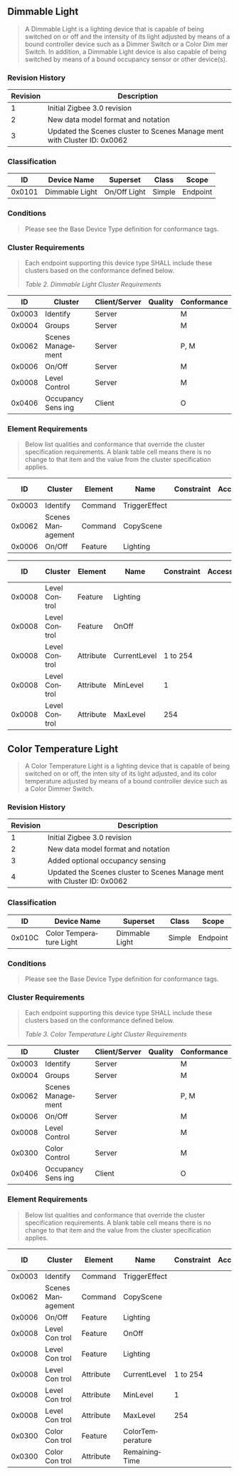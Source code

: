 ## Dimmable Light

> A Dimmable Light is a lighting device that is capable of being switched on or off and the intensity of its light adjusted by means of a bound controller device such as a Dimmer Switch or a Color Dim­ mer Switch. In addition, a Dimmable Light device is also capable of being switched by means of a bound occupancy sensor or other device(s).

### Revision History

| **Revision** | **Description** |
|----|----|
| 1 | Initial Zigbee 3.0 revision |
| 2 | New data model format and notation |
| 3 | Updated the Scenes cluster to Scenes Manage­ ment with Cluster ID: 0x0062 |

### Classification

| **ID** | **Device Name** | **Superset** | **Class** | **Scope** |
|--------|-----------------|--------------|-----------|-----------|
| 0x0101 | Dimmable Light  | On/Off Light | Simple    | Endpoint  |

### Conditions

> Please see the Base Device Type definition for conformance tags.

### Cluster Requirements

> Each endpoint supporting this device type SHALL include these clusters based on the conformance defined below.
>
> *Table 2. Dimmable Light Cluster Requirements*

| **ID** | **Cluster**        | **Client/Server** | **Quality** | **Conformance** |
|--------|--------------------|-------------------|-------------|-----------------|
| 0x0003 | Identify           | Server            |             | M               |
| 0x0004 | Groups             | Server            |             | M               |
| 0x0062 | Scenes Manage­ ment | Server            |             | P, M            |
| 0x0006 | On/Off             | Server            |             | M               |
| 0x0008 | Level Control      | Server            |             | M               |
| 0x0406 | Occupancy Sens­ ing | Client            |             | O               |

### Element Requirements

> Below list qualities and conformance that override the cluster specification requirements. A blank table cell means there is no change to that item and the value from the cluster specification applies.

| **ID** | **Cluster** | **Element** | **Name** | **Constraint** | **Access** | **Confor­ mance** |
|----|----|----|----|----|----|----|
| 0x0003 | Identify | Command | TriggerEffect |  |  | M |
| 0x0062 | Scenes Man­ agement | Command | CopyScene |  |  | P, M |
| 0x0006 | On/Off | Feature | Lighting |  |  | M |

| **ID** | **Cluster** | **Element** | **Name** | **Constraint** | **Access** | **Confor­ mance** |
|----|----|----|----|----|----|----|
| 0x0008 | Level Con­ trol | Feature | Lighting |  |  | M |
| 0x0008 | Level Con­ trol | Feature | OnOff |  |  | M |
| 0x0008 | Level Con­ trol | Attribute | CurrentLevel | 1 to 254 |  |  |
| 0x0008 | Level Con­ trol | Attribute | MinLevel | 1 |  |  |
| 0x0008 | Level Con­ trol | Attribute | MaxLevel | 254 |  |  |



## Color Temperature Light

> A Color Temperature Light is a lighting device that is capable of being switched on or off, the inten­ sity of its light adjusted, and its color temperature adjusted by means of a bound controller device such as a Color Dimmer Switch.

### Revision History

| **Revision** | **Description** |
|----|----|
| 1 | Initial Zigbee 3.0 revision |
| 2 | New data model format and notation |
| 3 | Added optional occupancy sensing |
| 4 | Updated the Scenes cluster to Scenes Manage­ ment with Cluster ID: 0x0062 |

### Classification

| **ID** | **Device Name**          | **Superset**   | **Class** | **Scope** |
|--------|--------------------------|----------------|-----------|-----------|
| 0x010C | Color Tempera­ ture Light | Dimmable Light | Simple    | Endpoint  |

### Conditions

> Please see the Base Device Type definition for conformance tags.

### Cluster Requirements

> Each endpoint supporting this device type SHALL include these clusters based on the conformance defined below.
>
> *Table 3. Color Temperature Light Cluster Requirements*

| **ID** | **Cluster**        | **Client/Server** | **Quality** | **Conformance** |
|--------|--------------------|-------------------|-------------|-----------------|
| 0x0003 | Identify           | Server            |             | M               |
| 0x0004 | Groups             | Server            |             | M               |
| 0x0062 | Scenes Manage­ ment | Server            |             | P, M            |
| 0x0006 | On/Off             | Server            |             | M               |
| 0x0008 | Level Control      | Server            |             | M               |
| 0x0300 | Color Control      | Server            |             | M               |
| 0x0406 | Occupancy Sens­ ing | Client            |             | O               |

### Element Requirements

> Below list qualities and conformance that override the cluster specification requirements. A blank table cell means there is no change to that item and the value from the cluster specification applies.

| **ID** | **Cluster** | **Element** | **Name** | **Constraint** | **Access** | **Confor­ mance** |
|----|----|----|----|----|----|----|
| 0x0003 | Identify | Command | TriggerEffect |  |  | M |
| 0x0062 | Scenes Man­ agement | Command | CopyScene |  |  | P, M |
| 0x0006 | On/Off | Feature | Lighting |  |  | M |
| 0x0008 | Level Con­ trol | Feature | OnOff |  |  | M |
| 0x0008 | Level Con­ trol | Feature | Lighting |  |  | M |
| 0x0008 | Level Con­ trol | Attribute | CurrentLevel | 1 to 254 |  |  |
| 0x0008 | Level Con­ trol | Attribute | MinLevel | 1 |  |  |
| 0x0008 | Level Con­ trol | Attribute | MaxLevel | 254 |  |  |
| 0x0300 | Color Con­ trol | Feature | ColorTem­ perature |  |  | M |
| 0x0300 | Color Con­ trol | Attribute | Remaining­ Time |  |  | M |

